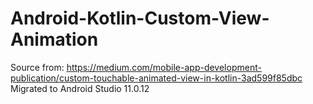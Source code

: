 # Android-Kotlin-Custom-View-Animation
Source from: https://medium.com/mobile-app-development-publication/custom-touchable-animated-view-in-kotlin-3ad599f85dbc
Migrated to Android Studio 11.0.12
